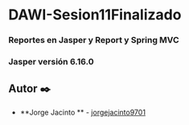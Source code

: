 # DAWI-Sesion11Finalizado
### Reportes en Jasper y Report y Spring MVC
### Jasper versión 6.16.0

## Autor ✒️

* **Jorge Jacinto ** - [jorgejacinto9701](https://github.com/jorgejacinto9701)
